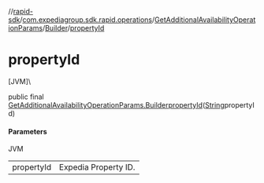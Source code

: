 //[rapid-sdk](../../../../index.md)/[com.expediagroup.sdk.rapid.operations](../../index.md)/[GetAdditionalAvailabilityOperationParams](../index.md)/[Builder](index.md)/[propertyId](property-id.md)

# propertyId

[JVM]\

public final [GetAdditionalAvailabilityOperationParams.Builder](index.md)[propertyId](property-id.md)([String](https://docs.oracle.com/javase/8/docs/api/java/lang/String.html)propertyId)

#### Parameters

JVM

| | |
|---|---|
| propertyId | Expedia Property ID.<br> |
